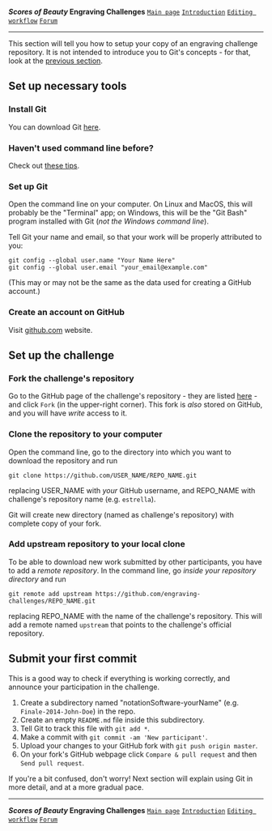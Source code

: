 **_Scores of Beauty_ Engraving Challenges**
[`Main page`](README.md)
[`Introduction`](1-goals-and-rules.md)
[`Editing workflow`](5-editing-workflow)
[`Forum`](http://engravingchallenges.freeforums.org)

-------------------------------------------

This section will tell you how to setup your copy of an engraving challenge repository.  It is not intended to introduce you to Git's concepts - for that, look at the [previous section](2-version-control-intro.md).


Set up necessary tools
----------------------

### Install Git

You can download Git [here](http://git-scm.com/downloads).


### Haven't used command line before?

Check out [these tips](using-command-line.md).


### Set up Git

Open the command line on your computer.  On Linux and MacOS, this will
probably be the "Terminal" app; on Windows, this will be the "Git Bash"
program installed with Git (_not the Windows command line_).

Tell Git your name and email, so that your work will be properly
attributed to you:

    git config --global user.name "Your Name Here"
    git config --global user.email "your_email@example.com"

(This may or may not be the same as the data used for creating a GitHub account.)


### Create an account on GitHub

Visit [github.com](http://github.com) website.



Set up the challenge
--------------------

### Fork the challenge's repository

Go to the GitHub page of the challenge's repository - they are listed [here](http://github.com/engraving-challenges) - and click `Fork` (in the upper-right corner).  This fork is *also* stored on GitHub, and you will have *write* access to it.


### Clone the repository to your computer

Open the command line, go to the directory into which you want to download the repository and run

    git clone https://github.com/USER_NAME/REPO_NAME.git

replacing USER_NAME with _your_ GitHub username, and REPO_NAME with challenge's repository name (e.g. `estrella`).

Git will create new directory (named as challenge's repository) with complete copy of your fork.


### Add upstream repository to your local clone

To be able to download new work submitted by other participants,
you have to add a _remote repository_.  In the command line, go
*inside your repository directory* and run

    git remote add upstream https://github.com/engraving-challenges/REPO_NAME.git

replacing REPO_NAME with the name of the challenge's repository.  This will add a remote named `upstream` that points to the challenge's official repository.



Submit your first commit
------------------------

This is a good way to check if everything is working correctly, and announce your participation in the challenge.

1. Create a subdirectory named "notationSoftware-yourName" (e.g. `Finale-2014-John-Doe`) in the repo.
2. Create an empty `README.md` file inside this subdirectory.
3. Tell Git to track this file with `git add *`.
4. Make a commit with `git commit -am 'New participant'`.
5. Upload your changes to your GitHub fork with `git push origin master`.
6. On your fork's GitHub webpage click `Compare & pull request` and then `Send pull request`.

If you're a bit confused, don't worry!  Next section will explain using Git in more detail, and at a more gradual pace.


-------------------------------------------
**_Scores of Beauty_ Engraving Challenges**
[`Main page`](README.md)
[`Introduction`](1-goals-and-rules.md)
[`Editing workflow`](5-editing-workflow)
[`Forum`](http://engravingchallenges.freeforums.org)
